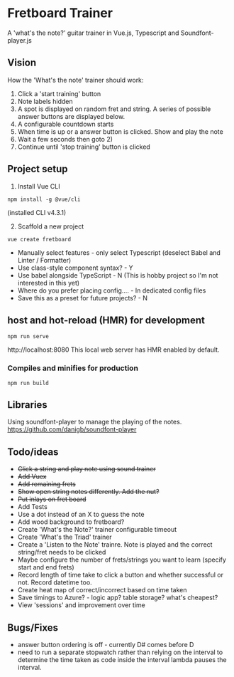 # Fretboard Trainer
A 'what's the note?' guitar trainer in Vue.js, Typescript and Soundfont-player.js

## Vision
How the 'What's the note' trainer should work:
1. Click a 'start training' button
2. Note labels hidden
3. A spot is displayed on random fret and string. A series of possible answer buttons are displayed below.
4. A configurable countdown starts
5. When time is up or a answer button is clicked. Show and play the note
6. Wait a few seconds then goto 2)
7. Continue until 'stop training' button is clicked

## Project setup
1) Install Vue CLI
```
npm install -g @vue/cli
```
(installed CLI v4.3.1)

2) Scaffold a new project
```
vue create fretboard
```
- Manually select features - only select Typescript (deselect Babel and Linter / Formatter)
- Use class-style component syntax? - Y
- Use babel alongside TypeScript - N (This is hobby project so I'm not interested in this yet)
- Where do you prefer placing config.... - In dedicated config files
- Save this as a preset for future projects? - N

## host and hot-reload (HMR) for development
```
npm run serve
```
http://localhost:8080
This local web server has HMR enabled by default.

### Compiles and minifies for production
```
npm run build
```

## Libraries
Using soundfont-player to manage the playing of the notes.
https://github.com/danigb/soundfont-player

## Todo/ideas
- ~~Click a string and play note using sound trainer~~
- ~~Add Vuex~~
- ~~Add remaining frets~~
- ~~Show open string notes differently. Add the nut?~~
- ~~Put inlays on fret board~~
- Add Tests
- Use a dot instead of an X to guess the note
- Add wood background to fretboard?
- Create 'What's the Note?' trainer configurable timeout
- Create 'What's the Triad' trainer
- Create a 'Listen to the Note' trainre.  Note is played and the correct string/fret needs to be clicked
- Maybe configure the number of frets/strings you want to learn (specify start and end frets)
- Record length of time take to click a button and whether successful or not. Record datetime too.
- Create heat map of correct/incorrect based on time taken
- Save timings to Azure? - logic app? table storage? what's cheapest?
- View 'sessions' and improvement over time

## Bugs/Fixes
- answer button ordering is off - currently D# comes before D
- need to run a separate stopwatch rather than relying on the interval to determine the time taken as code inside the interval lambda pauses the interval.


